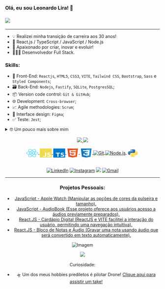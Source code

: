 <!--título-->

### Olá, eu sou Leonardo Lira! 👋
### [![](https://visitcount.itsvg.in/api?id=Leonardolira01&label=Bem%20vindo(a)%20visitante%3A&color=12&icon=0&pretty=false)](https://visitcount.itsvg.in)
---

<!-- Presentation -->

- 💡 Realizei minha transição de carreira aos 30 anos!
- 🎯 React.js / TypeScript / JavaScript / Node.js
- 🚀 Apaixonado por criar, inovar e evoluir!
- 👨🏾‍💻 Desenvolvedor Full Stack.

### Skills:
  - 🚧 Front-End: `Reactjs`, `HTML5`, `CSS3`, `VITE`, `Tailwind CSS`, `Bootstrap`, `Sass` e `Styled Components`;
  - 🗃️ Back-End: `Nodejs`, `Fastify`, `SQLite`, `PostgresSQL`;
  - 📦️ Version code control: `Git & GitHub`;
  - 🌐 Development: `Cross-browser`;
  - 📈 Agile methodologies: `Scrum`;
  - 🎨 Interface design: `Figma`;
  - ✅ Teste: `Jest`;

  <!-- Dropdown -->

<details>
  
  <summary>🤓 Um pouco mais sobre mim</summary>

  - Aos 30 anos realizei minha transição de carreira o que era sonho se tornou realidade, trabalhar com desenvolvimento web! Tenho de bagagem, 10 anos de experiência com Recursos Humanos focado na área de tecnologia, atuando no gerenciamento de equipes de Aquisição de Talentos (times de 15 / 20 pessoas), na construção e desenvolvimento de projetos, estratégias de Talent Acquisition e Employer Branding com foco na Análise de Indicadores / KPIs e Inbound Recruitment para garantir eficiência e alta performance. Sou curioso, apaixonado por pessoas e seus talentos, tecnologia, diversidade e inclusão!
</details>
<br>
<!-- GithubStats -->
<div align="center">
  <a href="https://github.com/Leonardolira01" target="_blank">
    <img height="180cm" src="https://github-readme-stats.vercel.app/api?username=Leonardolira01&theme=neon&show_icons=true"/>
    <img height="180em" src="https://github-readme-stats.vercel.app/api/top-langs/?username=Leonardolira01&layout=compact&langs_count=6&theme=neon"/>
</div>

<div align="center">
<div style="display: inline_block"><br>
  <img align="center" alt="Rafa-React" height="30" width="40" src="https://raw.githubusercontent.com/devicons/devicon/master/icons/react/react-original.svg">
  <img align="center" alt="Rafa-Js" height="30" width="40" src="https://raw.githubusercontent.com/devicons/devicon/master/icons/javascript/javascript-plain.svg">
  <img align="center" alt="Rafa-Ts" height="30" width="40" src="https://raw.githubusercontent.com/devicons/devicon/master/icons/typescript/typescript-plain.svg">
  <img align="center" alt="Rafa-HTML" height="30" width="40" src="https://raw.githubusercontent.com/devicons/devicon/master/icons/html5/html5-original.svg">
  <img align="center" alt="Rafa-CSS" height="30" width="40" src="https://raw.githubusercontent.com/devicons/devicon/master/icons/css3/css3-original.svg">
  <img align="center" alt="Git" height="30" width="30" src="https://cdn.jsdelivr.net/gh/devicons/devicon/icons/git/git-original.svg">
  <img align="center" alt="Node.js" height="30" width="30" src="https://cdn.jsdelivr.net/gh/devicons/devicon/icons/nodejs/nodejs-original.svg">
  <img align="center" alt="Rafa-Python" height="30" width="40" src="https://raw.githubusercontent.com/devicons/devicon/master/icons/python/python-original.svg">
  <br>
</div>
<br>

<!-- Links -->
<div align="center">
  
[![LinkedIn](https://img.shields.io/badge/LinkedIn-0077B5?style=for-the-badge&logo=linkedin&logoColor=white)](https://www.linkedin.com/in/leonardolirarh/)
[![Instagram](https://img.shields.io/badge/Instagram-E4405F?style=for-the-badge&logo=instagram&logoColor=white)](https://www.instagram.com/leonardolira01/)
<a href="https://wa.me/5511953923881" target="_blank"><img src="https://img.shields.io/badge/WhatsApp-25D366?style=for-the-badge&logo=whatsapp&logoColor=white" target="_blank"></a>
[![Gmail](https://img.shields.io/badge/leolira177@gmail.com-D14836?style=for-the-badge&logo=gmail&logoColor=white)](emailto:leolira177@gmail.com)

---
</div>

<!--- snake --->


<!-- Portfolio -->
### Projetos Pessoais:
- [JavaScript - Apple Watch (Manipular as opções de cores da pulseira e tamanho).](https://leonardolira01.github.io/Apple-Watch-Projeto-Lira/)
- [JavaScript - AudioBook (Esse projeto oferece aos usuários acesso a áudios previamente preparados).](https://leonardolira01.github.io/Audiobook-Projeto-Lira/)
- [React.JS - Cardápio Digital (ReactJS e VITE facilitei a interação do usuário, permitindo uma navegação intuitiva).](https://leonardolira01.github.io/Cardapio-Digital-Projeto-Lira/)
- [React.JS - Bloco de Notas e Áudio (Gravar uma nota usando áudio que será convertido em texto automaticamente).](https://leonardolira01.github.io/Convertext-NOTES-Projeto-Lira/)

<!-- GIF -->
<p align="center">
  <img align="center" src="https://github.com/VariableBee/VariableBee/assets/77739311/4e9f41af-6b57-49a7-b15a-74322e96b4d7" alt="Imagem">
</p>

<img src="https://user-images.githubusercontent.com/73097560/115834477-dbab4500-a447-11eb-908a-139a6edaec5c.gif" />

<br>

Curiosidade:
- 🛸 Um dos meus hobbies prediletos é pilotar Drone! [Clique aqui para assistir um take!](https://www.instagram.com/reel/Ck58c-Mjr5l/)

